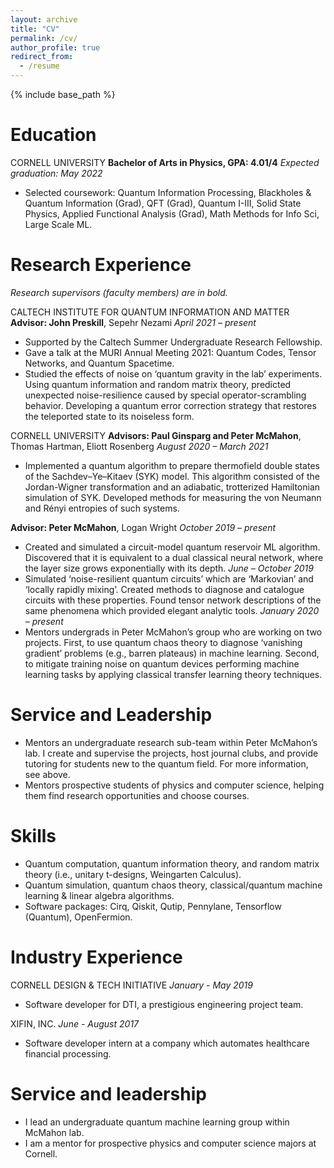 ```yaml
---
layout: archive
title: "CV"
permalink: /cv/
author_profile: true
redirect_from:
  - /resume
---
```


{% include base_path %}

Education
======
CORNELL UNIVERSITY
**Bachelor of Arts in Physics, GPA: 4.01/4**
*Expected graduation: May 2022*
* Selected coursework: Quantum Information Processing, Blackholes & Quantum Information (Grad), QFT (Grad), Quantum I-III, Solid State Physics, Applied Functional Analysis (Grad), Math Methods for Info Sci, Large Scale ML.

Research Experience
======
*Research supervisors (faculty members) are in bold.*

CALTECH INSTITUTE FOR QUANTUM INFORMATION AND MATTER
**Advisor: John Preskill**, Sepehr Nezami
*April 2021 – present*
* Supported by the Caltech Summer Undergraduate Research Fellowship.
* Gave a talk at the MURI Annual Meeting 2021: Quantum Codes, Tensor Networks, and Quantum Spacetime.
* Studied the effects of noise on ‘quantum gravity in the lab’ experiments. Using quantum information and random matrix theory, predicted unexpected noise-resilience caused by special operator-scrambling behavior. Developing a quantum error correction strategy that restores the teleported state to its noiseless form.

CORNELL UNIVERSITY
**Advisors: Paul Ginsparg and Peter McMahon**, Thomas Hartman, Eliott Rosenberg
*August 2020 – March 2021*
* Implemented a quantum algorithm to prepare thermofield double states of the Sachdev–Ye–Kitaev (SYK) model. This algorithm consisted of the Jordan-Wigner transformation and an adiabatic, trotterized Hamiltonian simulation of SYK. Developed methods for measuring the von Neumann and Rényi entropies of such systems.

**Advisor: Peter McMahon**, Logan Wright
*October 2019 – present*
* Created and simulated a circuit-model quantum reservoir ML algorithm. Discovered that it is equivalent to a dual classical neural network, where the layer size grows exponentially with its depth.
*June – October 2019*
* Simulated ‘noise-resilient quantum circuits’ which are ‘Markovian’ and ‘locally rapidly mixing’. Created methods to diagnose and catalogue circuits with these properties. Found tensor network descriptions of the same phenomena which provided elegant analytic tools.
*January 2020 – present*
* Mentors undergrads in Peter McMahon’s group who are working on two projects. First, to use quantum chaos theory to diagnose ‘vanishing gradient’ problems (e.g., barren plateaus) in machine learning. Second, to mitigate training noise on quantum devices performing machine learning tasks by applying classical transfer learning theory techniques.

Service and Leadership
======
* Mentors an undergraduate research sub-team within Peter McMahon’s lab. I create and supervise the projects, host journal clubs, and provide tutoring for students new to the quantum field. For more information, see above.
* Mentors prospective students of physics and computer science, helping them find research opportunities and choose courses.

Skills
======
* Quantum computation, quantum information theory, and random matrix theory (i.e., unitary t-designs, Weingarten Calculus).
* Quantum simulation, quantum chaos theory, classical/quantum machine learning & linear algebra algorithms.
* Software packages: Cirq, Qiskit, Qutip, Pennylane, Tensorflow (Quantum), OpenFermion.

Industry Experience
======
CORNELL DESIGN & TECH INITIATIVE
*January - May 2019*
* Software developer for DTI, a prestigious engineering project team.

XIFIN, INC.
*June - August 2017*
* Software developer intern at a company which automates healthcare financial processing.


<!-- Publications
======
  <ul>{% for post in site.publications %}
    {% include archive-single-cv.html %}
  {% endfor %}</ul>
  
Talks
======
  <ul>{% for post in site.talks %}
    {% include archive-single-talk-cv.html %}
  {% endfor %}</ul>
  
Teaching
======
  <ul>{% for post in site.teaching %}
    {% include archive-single-cv.html %}
  {% endfor %}</ul> -->
  
Service and leadership
======
* I lead an undergraduate quantum machine learning group within McMahon lab.
* I am a mentor for prospective physics and computer science majors at Cornell.
